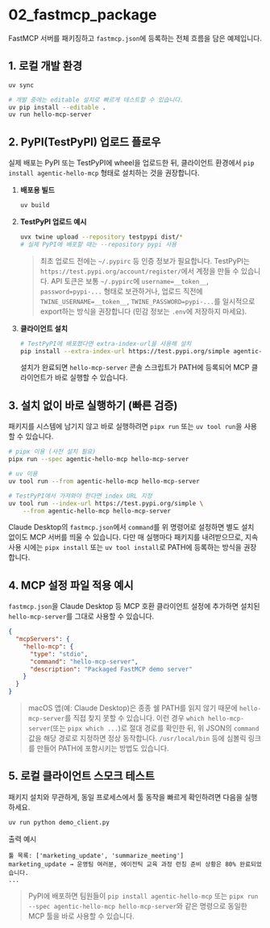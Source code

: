 # 02_fastmcp_package

FastMCP 서버를 패키징하고 `fastmcp.json`에 등록하는 전체 흐름을 담은 예제입니다.

## 1. 로컬 개발 환경
```bash
uv sync

# 개발 중에는 editable 설치로 빠르게 테스트할 수 있습니다.
uv pip install --editable .
uv run hello-mcp-server
```

## 2. PyPI(TestPyPI) 업로드 플로우
실제 배포는 PyPI 또는 TestPyPI에 wheel을 업로드한 뒤, 클라이언트 환경에서 `pip install agentic-hello-mcp` 형태로 설치하는 것을 권장합니다.

1. **배포용 빌드**
   ```bash
   uv build
   ```
2. **TestPyPI 업로드 예시**
   ```bash
   uvx twine upload --repository testpypi dist/*
   # 실제 PyPI에 배포할 때는 --repository pypi 사용
   ```
   > 최초 업로드 전에는 `~/.pypirc` 등 인증 정보가 필요합니다. TestPyPI는 `https://test.pypi.org/account/register/`에서 계정을 만들 수 있습니다. API 토큰은 보통 `~/.pypirc`에 `username=__token__`, `password=pypi-...` 형태로 보관하거나, 업로드 직전에 `TWINE_USERNAME=__token__`, `TWINE_PASSWORD=pypi-...`를 일시적으로 export하는 방식을 권장합니다 (민감 정보는 `.env`에 저장하지 마세요).
3. **클라이언트 설치**
   ```bash
   # TestPyPI에 배포했다면 extra-index-url을 사용해 설치
   pip install --extra-index-url https://test.pypi.org/simple agentic-hello-mcp
   ```
   설치가 완료되면 `hello-mcp-server` 콘솔 스크립트가 PATH에 등록되어 MCP 클라이언트가 바로 실행할 수 있습니다.

## 3. 설치 없이 바로 실행하기 (빠른 검증)
패키지를 시스템에 남기지 않고 바로 실행하려면 `pipx run` 또는 `uv tool run`을 사용할 수 있습니다.

```bash
# pipx 이용 (사전 설치 필요)
pipx run --spec agentic-hello-mcp hello-mcp-server

# uv 이용
uv tool run --from agentic-hello-mcp hello-mcp-server

# TestPyPI에서 가져와야 한다면 index URL 지정
uv tool run --index-url https://test.pypi.org/simple \
    --from agentic-hello-mcp hello-mcp-server
```

Claude Desktop의 `fastmcp.json`에서 `command`를 위 명령어로 설정하면 별도 설치 없이도 MCP 서버를 띄울 수 있습니다. 다만 매 실행마다 패키지를 내려받으므로, 지속 사용 시에는 `pipx install` 또는 `uv tool install`로 PATH에 등록하는 방식을 권장합니다.

## 4. MCP 설정 파일 적용 예시
`fastmcp.json`을 Claude Desktop 등 MCP 호환 클라이언트 설정에 추가하면 설치된 `hello-mcp-server`를 그대로 사용할 수 있습니다.
```json
{
  "mcpServers": {
    "hello-mcp": {
      "type": "stdio",
      "command": "hello-mcp-server",
      "description": "Packaged FastMCP demo server"
    }
  }
}
```

> macOS 앱(예: Claude Desktop)은 종종 쉘 PATH를 읽지 않기 때문에 `hello-mcp-server`를 직접 찾지 못할 수 있습니다. 이런 경우 `which hello-mcp-server`(또는 `pipx which ...`)로 절대 경로를 확인한 뒤, 위 JSON의 `command` 값을 해당 경로로 지정하면 정상 동작합니다. `/usr/local/bin` 등에 심볼릭 링크를 만들어 PATH에 포함시키는 방법도 있습니다.

## 5. 로컬 클라이언트 스모크 테스트
패키지 설치와 무관하게, 동일 프로세스에서 툴 동작을 빠르게 확인하려면 다음을 실행하세요.
```bash
uv run python demo_client.py
```
출력 예시
```
툴 목록: ['marketing_update', 'summarize_meeting']
marketing_update → 운영팀 여러분, 에이전틱 교육 과정 런칭 준비 상황은 80% 완료되었습니다.
...
```

> PyPI에 배포하면 팀원들이 `pip install agentic-hello-mcp` 또는 `pipx run --spec agentic-hello-mcp hello-mcp-server`와 같은 명령으로 동일한 MCP 툴을 바로 사용할 수 있습니다.
